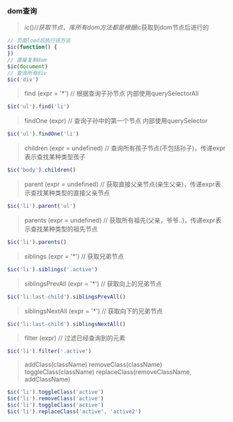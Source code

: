 ### dom查询
> $ic() // 获取节点，库所有dom方法都是根据$ic获取到dom节点后进行的
```javascript
// 页面load后执行该方法
$ic(function() {
})
// 直接复制dom
$ic(document)
// 查询所有div
$ic('div')
```

> find (expr = '*') // 根据查询子孙节点 内部使用querySelectorAll
```javascript
$ic('ul').find('li')
```

> findOne (expr) // 查询子孙中的第一个节点 内部使用querySelector
```javascript
$ic('ul').findOne('li')
```

>  children (expr = undefined) // 查询所有孩子节点(不包括孙子)，传递expr表示查找某种类型孩子
```javascript
$ic('body').children()
``` 

> parent (expr = undefined) // 获取直接父亲节点(亲生父亲)，传递expr表示查找某种类型的直接父亲节点
```javascript
$ic('li').parent('ul')
```

> parents (expr = undefined) // 获取所有祖先(父亲，爷爷..)，传递expr表示查找某种类型的祖先节点
```javascript
$ic('li').parents()
```

> siblings (expr = '*') // 获取兄弟节点
```javascript
$ic('li').siblings('.active')
```

> siblingsPrevAll (expr = '*') // 获取向上的兄弟节点
```javascript
$ic('li:last-child').siblingsPrevAll()
```

> siblingsNextAll (expr = '*') // 获取向下的兄弟节点
```javascript
$ic('li:last-child').siblingsNextAll()
```

> filter (expr) // 过滤已经查询到的元素
```javascript
$ic('li').filter('.active')
```

> addClass(className) removeClass(className) toggleClass(className) replaceClass(removeClassName, addClassName)
```javascript
$ic('li').toggleClass('active')
$ic('li').removeClass('active')
$ic('li').toggleClass('active')
$ic('li').replaceClass('active', 'active2')
```

